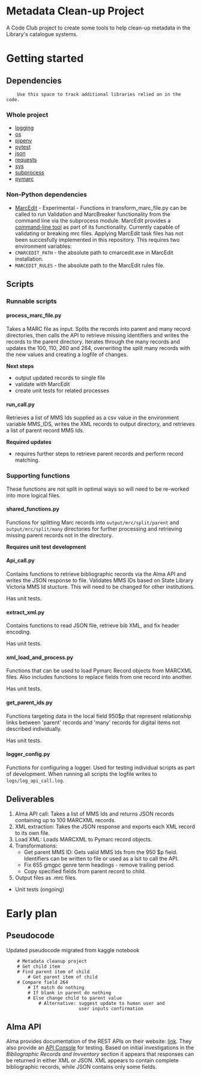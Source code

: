 # Metadata Clean-up Project

A Code Club project to create some tools to help clean-up metadata in the Library's catalogue systems.

# Getting started

## Dependencies

        Use this space to track additional libraries relied on in the code.

### Whole project
- [logging](https://docs.python.org/3/library/logging.html)
- [os](https://docs.python.org/3/library/os.html)
- [pipenv](https://pipenv.pypa.io/en/latest/)
- [pytest](https://docs.pytest.org/en/8.0.x/)
- [json](https://docs.python.org/3/library/json.html)
- [requests](https://requests.readthedocs.io/en/latest/)
- [sys](https://docs.python.org/3/library/sys.html)
- [subprocess](https://docs.python.org/3/library/subprocess.html)
- [pymarc](https://pymarc.readthedocs.io/en/latest/)

### Non-Python dependencies
- [MarcEdit](https://marcedit.reeset.net/) - Experimental - Functions in transform_marc_file.py can be called to run Validation and MarcBreaker functionality from the command line via the subprocess module. MarcEdit provides a [command-line tool](https://marcedit.reeset.net/cmarcedit-exe-using-the-command-line) as part of its functionality. Currently capable of validating or breaking mrc files. Applying MarcEdit task files has not been succesfully implemented in this repository.
This requires two environment variables:
- `CMARCEDIT_PATH` - the absolute path to cmarcedit.exe in MarcEdit installation.
- `MARCEDIT_RULES` - the absolute path to the MarcEdit rules file. 


## Scripts

### Runnable scripts

#### process_marc_file.py

Takes a MARC file as input. Splits the records into parent and many record directories, then calls the API to retrieve missing identifiers and writes the records to the parent directory.
Iterates through the many records and updates the 100, 110, 260 and 264, overwriting the split many records with the new values and creating a logfile of changes.

**Next steps**  
- output updated records to single file
- validate with MarcEdit
- create unit tests for related processes

#### run_call.py

Retrieves a list of MMS Ids supplied as a csv value in the environment variable MMS_IDS, writes the XML records to output directory, and retrieves a list of parent record MMS Ids.

**Required updates**
- requires further steps to retrieve parent records and perform record matching.

### Supporting functions

These functions are not split in optimal ways so will need to be re-worked into more logical files.

#### shared_functions.py

Functions for splitting Marc records into `output/mrc/split/parent` and `output/mrc/split/many` directories for further processing and retrieving missing parent records not in the directory.

**Requires unit test development**

#### Api_call.py  

Contains functions to retrieve bibliographic records via the Alma API and writes the JSON response to file.
Validates MMS IDs based on State Library Victoria MMS Id stucture. This will need to be changed for other institutions.

Has unit tests.

#### extract_xml.py

Contains functions to read JSON file, retrieve bib XML, and fix header encoding.

Has unit tests.

#### xml_load_and_process.py

Functions that can be used to load Pymarc Record objects from MARCXML files. Also includes functions to replace fields from one record into another.  

Has unit tests.

#### get_parent_ids.py

Functions targeting data in the local field 950$p that represent relationship links between 'parent' records and 'many' records for digital items not described individually.

Has unit tests.

#### logger_config.py

Functions for configuring a logger. Used for testing individual scripts as part of development. When running all scripts the logfile writes to `logs/log_api_call.log`.

## Deliverables

1. Alma API call: Takes a list of MMS Ids and returns JSON records containing up to 100 MARCXML records.
2. XML extraction: Takes the JSON response and exports each XML record to its own file.
3. Load XML: Loads MARCXML to Pymarc record objects.
4. Transformations:
    - Get parent MMS ID: Gets valid MMS Ids from the 950 $p field. Identifiers can be written to file or used as a lsit to call the API.
    - Fix 655 gmgpc genre term headings - remove trailing period.
    - Copy specified fields from parent record to child.
5. Output files as .mrc files.
- Unit tests (ongoing)


# Early plan 

## Pseudocode  
Updated pseudocode migrated from kaggle notebook

        # Metadata cleanup project  
        # Get child item  
        # Find parent item of child  
            # Get parent item of child  
        # Compare field 264  
            # If match do nothing  
            # If blank in parent do nothing  
            # Else change child to parent value  
                # Alternative: suggest update to human user and 
                               user inputs confirmation

## Alma API

Alma provides documentation of the REST APIs on their website: [link](https://developers.exlibrisgroup.com/alma/apis/). They also provide an [API Console](https://developers.exlibrisgroup.com/console/) for testing. Based on initial investigations in the *Bibliographic Records and Invventory* section it appears that responses can be returned in either XML or JSON. XML appears to contain complete bibliographic records, while JSON contains only some fields.